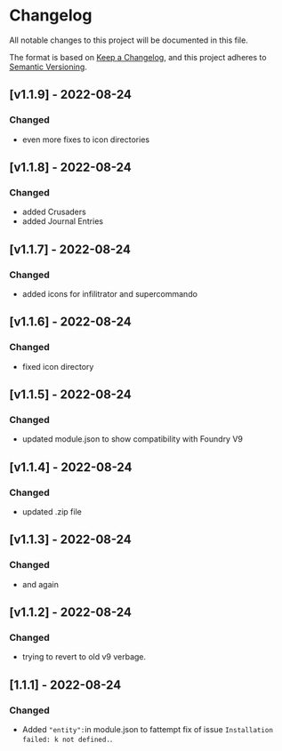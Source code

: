 # Changelog

All notable changes to this project will be documented in this file.

The format is based on [Keep a Changelog](https://keepachangelog.com/en/1.0.0/), and this project adheres to [Semantic Versioning](https://semver.org/spec/v2.0.0.html).

## [v1.1.9] - 2022-08-24

### Changed

- even more fixes to icon directories

## [v1.1.8] - 2022-08-24

### Changed

- added Crusaders
- added Journal Entries

## [v1.1.7] - 2022-08-24

### Changed

- added icons for infilitrator and supercommando

## [v1.1.6] - 2022-08-24

### Changed

- fixed icon directory

## [v1.1.5] - 2022-08-24

### Changed

- updated module.json to show compatibility with Foundry V9

## [v1.1.4] - 2022-08-24

### Changed

- updated .zip file

## [v1.1.3] - 2022-08-24

### Changed

- and again

## [v1.1.2] - 2022-08-24

### Changed

- trying to revert to old v9 verbage.

## [1.1.1] - 2022-08-24

### Changed

- Added `"entity":`in module.json to fattempt fix of issue `Installation failed: k not defined.`.
